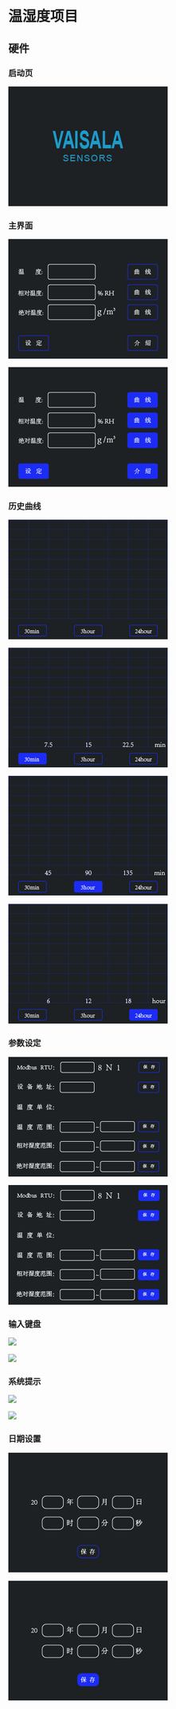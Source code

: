 # 温湿度项目

## 硬件

### 启动页

![](https://github.com/yuyiqiushui/project/blob/master/images/temp/logo.bmp)

### 主界面

![](https://github.com/yuyiqiushui/project/blob/master/images/temp/00.bmp)

![](https://github.com/yuyiqiushui/project/blob/master/images/temp/00_0.bmp)

### 历史曲线

![](https://github.com/yuyiqiushui/project/blob/master/images/temp/02.bmp)

![](https://github.com/yuyiqiushui/project/blob/master/images/temp/05.bmp)

![](https://github.com/yuyiqiushui/project/blob/master/images/temp/03.bmp)

![](https://github.com/yuyiqiushui/project/blob/master/images/temp/04.bmp)

### 参数设定

![](https://github.com/yuyiqiushui/project/blob/master/images/temp/01.bmp)

![](https://github.com/yuyiqiushui/project/blob/master/images/temp/01_0.bmp)

### 输入键盘

![]([https://github.com/yuyiqiushui/project/blob/master/images/temp/0_2%E9%94%AE%E7%9B%98.bmp](https://github.com/yuyiqiushui/project/blob/master/images/temp/0_2键盘.bmp))

![]([https://github.com/yuyiqiushui/project/blob/master/images/temp/0_1%E9%94%AE%E7%9B%98.bmp](https://github.com/yuyiqiushui/project/blob/master/images/temp/0_1键盘.bmp))

### 系统提示

![]([https://github.com/yuyiqiushui/project/blob/master/images/temp/0_2%E7%B3%BB%E7%BB%9F%E6%8F%90%E7%A4%BA.bmp](https://github.com/yuyiqiushui/project/blob/master/images/temp/0_2系统提示.bmp))

![]([https://github.com/yuyiqiushui/project/blob/master/images/temp/0_1%E7%B3%BB%E7%BB%9F%E6%8F%90%E7%A4%BA.bmp](https://github.com/yuyiqiushui/project/blob/master/images/temp/0_1系统提示.bmp))

### 日期设置

![](https://github.com/yuyiqiushui/project/blob/master/images/temp/06.bmp)

![](https://github.com/yuyiqiushui/project/blob/master/images/temp/06_1.bmp)